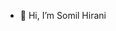- 👋 Hi, I’m Somil Hirani
<!---
somilhirani01/somilhirani01 is a ✨ special ✨ repository because its `README.md` (this file) appears on your GitHub profile.
You can click the Preview link to take a look at your changes.
--->
